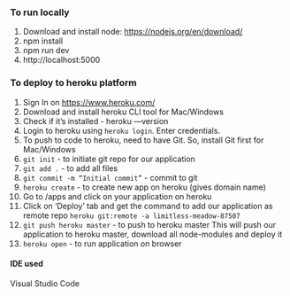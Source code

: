 ### To run locally

1. Download and install node: https://nodejs.org/en/download/ 
1. npm install
1. npm run dev
1. http://localhost:5000

### To deploy to heroku platform

1. Sign In on https://www.heroku.com/ 
2. Download and install heroku CLI tool for Mac/Windows
3. Check if it’s installed  - heroku —version
4. Login to heroku using `heroku login`. Enter credentials.
5. To push to code to heroku, need to have Git. So, install Git first for Mac/Windows
6. `git init` - to initiate git repo for our application
7. `git add .` - to add all files
8. `git commit -m “Initial commit”` - commit to git
9. `heroku create` - to create new app on heroku (gives domain name)
10. Go to /apps and click on your application on heroku
11. Click on ‘Deploy’ tab and get the command to add our application as remote repo
         `heroku git:remote -a limitless-meadow-87507`
12. `git push heroku master` - to push to heroku master
          This will push our application to heroku master, download all node-modules and deploy it
13. `heroku open` - to run application on browser

#### IDE used
Visual Studio Code
